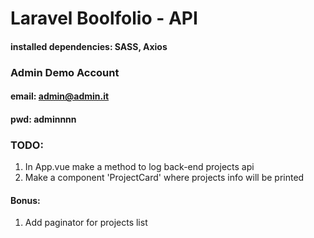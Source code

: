 **Laravel Boolfolio - API**
===

#### installed dependencies: SASS, Axios

### Admin Demo Account
#### email: admin@admin.it
#### pwd: adminnnn

### TODO:
1. In App.vue make a method to log back-end projects api
1. Make a component 'ProjectCard' where projects info will be printed

#### Bonus:
1. Add paginator for projects list
